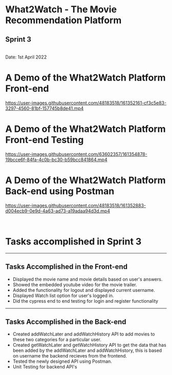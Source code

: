 
<h1>What2Watch - The Movie Recommendation Platform</h1>
<h2>Sprint 3</h2> <br>
Date: 1st April 2022


<h1>A Demo of the What2Watch Platform Front-end</h1>


https://user-images.githubusercontent.com/48183518/161352161-cf3c5e83-3297-4560-81bf-157745b8de41.mp4

<h1>A Demo of the What2Watch Platform Front-end Testing</h1>


https://user-images.githubusercontent.com/63602357/161354878-19bcce6f-84fa-4c0b-bc30-b59bcc841864.mp4



<h1>A Demo of the What2Watch Platform Back-end using Postman</h1>


https://user-images.githubusercontent.com/48183518/161352883-d004ecb9-0e9d-4a63-ad73-a19adaa94d3d.mp4



<br>
<h1>Tasks accomplished in Sprint 3</h1>

<hr>

<h2>Tasks Accomplished in the Front-end</h2>

- Displayed the movie name and movie details based on user's answers.  
- Showed the embedded youtube video for the movie trailer.
- Added the functionality for logout and displayed current username.
- Displayed Watch list option for user's logged in.
- Did the cypress end to end testing for login and register functionality


<hr>
<h2>Tasks Accomplished in the Back-end</h2>

- Created addWatchLater and addWatchHistory API to add movies to these two categories for a particular user. 
- Created getWatchLater and getWatchHistory API to get the data that has been added by the addWatchLater and addWatchHistory, this is based on username the backend recieves from the frontend. 
- Tested the newly designed API using Postman. 
- Unit Testing for backend API's
